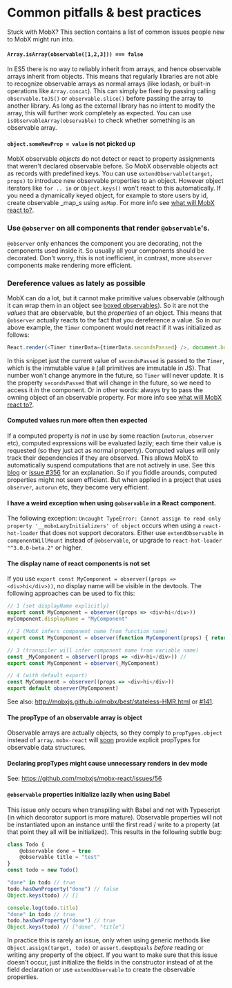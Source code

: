 # Common pitfalls & best practices

Stuck with MobX? This section contains a list of common issues people new to MobX might run into.

#### `Array.isArray(observable([1,2,3])) === false`

In ES5 there is no way to reliably inherit from arrays, and hence observable arrays inherit from objects.
This means that regularly libraries are not able to recognize observable arrays as normal arrays (like lodash, or built-in operations like `Array.concat`).
This can simply be fixed by passing calling `observable.toJS()` or `observable.slice()` before passing the array to another library.
As long as the external library has no intent to modify the array, this will further work completely as expected.
You can use `isObservableArray(observable)` to check whether something is an observable array.

#### `object.someNewProp = value` is not picked up 

MobX observable _objects_ do not detect or react to property assignments that weren't declared observable before.
So MobX observable objects act as records with predefined keys.
You can use `extendObservable(target, props)` to introduce new observable properties to an object.
However object iterators like `for .. in` or `Object.keys()` won't react to this automatically.
If you need a dynamically keyed object, for example to store users by id, create observable _map_s using `asMap`.
For more info see [what will MobX react to?](react.md).

### Use `@observer` on all components that render `@observable`'s.

`@observer` only enhances the component you are decorating, not the components used inside it.
So usually all your components should be decorated. Don't worry, this is not inefficient, in contrast, more `observer` components make rendering more efficient.

### Dereference values as lately as possible

MobX can do a lot, but it cannot make primitive values observable (although it can wrap them in an object see [boxed observables](../refguide/boxed.md)).
So it are not the _values_ that are observable, but the _properties_ of an object. This means that `@observer` actually reacts to the fact that you dereference a value.
So in our above example, the `Timer` component would **not** react if it was initialized as follows:

```javascript
React.render(<Timer timerData={timerData.secondsPassed} />, document.body)
```

In this snippet just the current value of `secondsPassed` is passed to the `Timer`, which is the immutable value `0` (all primitives are immutable in JS).
That number won't change anymore in the future, so `Timer` will never update. It is the property `secondsPassed` that will change in the future,
so we need to access it *in* the component. Or in other words: always try to pass the owning object of an observable property.
For more info see [what will MobX react to?](react.md).

#### Computed values run more often then expected

If a computed property is *not* in use by some reaction (`autorun`, `observer` etc), computed expressions will be evaluated lazily; each time their value is requested (so they just act as normal property).
Computed values will only track their dependencies if they are observed.
This allows MobX to automatically suspend computations that are not actively in use.
See this [blog](https://medium.com/@mweststrate/becoming-fully-reactive-an-in-depth-explanation-of-mobservable-55995262a254) or [issue #356](https://github.com/mobxjs/mobx/issues/356) for an explanation.
So if you fiddle arounds, computed properties might not seem efficient. But when applied in a project that uses `observer`, `autorun` etc, they become very efficient.

#### I have a weird exception when using `@observable` in a React component.

The following exception: `Uncaught TypeError: Cannot assign to read only property '__mobxLazyInitializers' of object` occurs when using a `react-hot-loader` that does not support decorators.
Either use `extendObservable` in `componentWillMount` instead of `@observable`, or upgrade to `react-hot-loader` `"^3.0.0-beta.2"` or higher.

#### The display name of react components is not set

If you use `export const MyComponent = observer((props => <div>hi</div>))`, no display name will be visible in the devtools.
The following approaches can be used to fix this:

```javascript
// 1 (set displayName explicitly)
export const MyComponent = observer((props => <div>hi</div>))
myComponent.displayName = "MyComponent"

// 2 (MobX infers component name from function name)
export const MyComponent = observer(function MyComponent(props) { return <div>hi</div> })

// 3 (transpiler will infer component name from variable name)
const _MyComponent = observer((props => <div>hi</div>)) // 
export const MyComponent = observer(_MyComponent)

// 4 (with default export)
const MyComponent = observer((props => <div>hi</div>))
export default observer(MyComponent)
```

See also: http://mobxjs.github.io/mobx/best/stateless-HMR.html or [#141](https://github.com/mobxjs/mobx/issues/141#issuecomment-228457886).

#### The propType of an observable array is object

Observable arrays are actually objects, so they comply to `propTypes.object` instead of `array`.
`mobx-react` will [soon](https://github.com/mobxjs/mobx-react/pull/59) provide explicit propTypes for observable data structures.

#### Declaring propTypes might cause unnecessary renders in dev mode

See: https://github.com/mobxjs/mobx-react/issues/56 

#### `@observable` properties initialize lazily when using Babel

This issue only occurs when transpiling with Babel and not with Typescript (in which decorator support is more mature).
Observable properties will not be instantiated upon an instance until the first read / write to a property (at that point they all will be initialized).
This results in the following subtle bug:

```javascript
class Todo {
    @observable done = true
    @observable title = "test"
}
const todo = new Todo()

"done" in todo // true
todo.hasOwnProperty("done") // false
Object.keys(todo) // []

console.log(todo.title)
"done" in todo // true
todo.hasOwnProperty("done") // true
Object.keys(todo) // ["done", "title"]
``` 

In practice this is rarely an issue, only when using generic methods like `Object.assign(target, todo)` or `assert.deepEquals` *before* reading or writing any property of the object.
If you want to make sure that this issue doesn't occur, just initialize the fields in the constructor instead of at the field declaration or use `extendObservable` to create the observable properties. 
